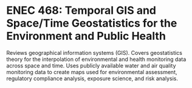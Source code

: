 # ENEC 468: Temporal GIS and Space/Time Geostatistics for the Environment and Public Health

Reviews geographical information systems (GIS). Covers geostatistics theory for the interpolation of environmental and health monitoring data across space and time. Uses publicly available water and air quality monitoring data to create maps used for environmental assessment, regulatory compliance analysis, exposure science, and risk analysis.